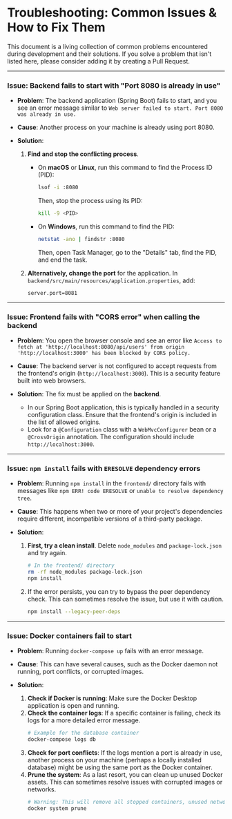 # Troubleshooting: Common Issues & How to Fix Them

This document is a living collection of common problems encountered during development and their solutions. If you solve a problem that isn't listed here, please consider adding it by creating a Pull Request.

---

### Issue: Backend fails to start with "Port 8080 is already in use"

-   **Problem**: The backend application (Spring Boot) fails to start, and you see an error message similar to `Web server failed to start. Port 8080 was already in use.`

-   **Cause**: Another process on your machine is already using port 8080.

-   **Solution**:

    1.  **Find and stop the conflicting process**.

        -   On **macOS** or **Linux**, run this command to find the Process ID (PID):
            ```bash
            lsof -i :8080
            ```
            Then, stop the process using its PID:
            ```bash
            kill -9 <PID>
            ```

        -   On **Windows**, run this command to find the PID:
            ```bash
            netstat -ano | findstr :8080
            ```
            Then, open Task Manager, go to the "Details" tab, find the PID, and end the task.

    2.  **Alternatively, change the port** for the application. In `backend/src/main/resources/application.properties`, add:
        ```properties
        server.port=8081
        ```

---

### Issue: Frontend fails with "CORS error" when calling the backend

-   **Problem**: You open the browser console and see an error like `Access to fetch at 'http://localhost:8080/api/users' from origin 'http://localhost:3000' has been blocked by CORS policy.`

-   **Cause**: The backend server is not configured to accept requests from the frontend's origin (`http://localhost:3000`). This is a security feature built into web browsers.

-   **Solution**: The fix must be applied on the **backend**.

    -   In our Spring Boot application, this is typically handled in a security configuration class. Ensure that the frontend's origin is included in the list of allowed origins.
    -   Look for a `@Configuration` class with a `WebMvcConfigurer` bean or a `@CrossOrigin` annotation. The configuration should include `http://localhost:3000`.

---

### Issue: `npm install` fails with `ERESOLVE` dependency errors

-   **Problem**: Running `npm install` in the `frontend/` directory fails with messages like `npm ERR! code ERESOLVE` or `unable to resolve dependency tree`.

-   **Cause**: This happens when two or more of your project's dependencies require different, incompatible versions of a third-party package.

-   **Solution**:

    1.  **First, try a clean install**. Delete `node_modules` and `package-lock.json` and try again.
        ```bash
        # In the frontend/ directory
        rm -rf node_modules package-lock.json
        npm install
        ```

    2.  If the error persists, you can try to bypass the peer dependency check. This can sometimes resolve the issue, but use it with caution.
        ```bash
        npm install --legacy-peer-deps
        ```

---

### Issue: Docker containers fail to start

-   **Problem**: Running `docker-compose up` fails with an error message.

-   **Cause**: This can have several causes, such as the Docker daemon not running, port conflicts, or corrupted images.

-   **Solution**:

    1.  **Check if Docker is running**: Make sure the Docker Desktop application is open and running.
    2.  **Check the container logs**: If a specific container is failing, check its logs for a more detailed error message.
        ```bash
        # Example for the database container
        docker-compose logs db
        ```
    3.  **Check for port conflicts**: If the logs mention a port is already in use, another process on your machine (perhaps a locally installed database) might be using the same port as the Docker container.
    4.  **Prune the system**: As a last resort, you can clean up unused Docker assets. This can sometimes resolve issues with corrupted images or networks.
        ```bash
        # Warning: This will remove all stopped containers, unused networks, and dangling images.
        docker system prune
        ```
